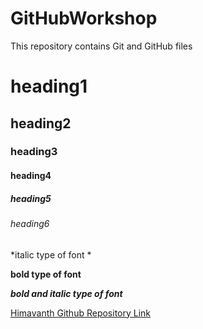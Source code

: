 # GitHubWorkshop
This repository contains Git and GitHub files
# heading1
## heading2
### heading3
#### heading4
##### heading5
###### heading6

<!--Font styles -->
*italic type of font *

**bold type of font**

***bold and italic type of font***

[Himavanth Github Repository Link](https://github.com/Himavanthkumar/)

